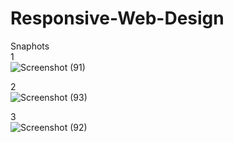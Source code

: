 # Responsive-Web-Design<br>
Snaphots<br>
1<br>
![Screenshot (91)](https://user-images.githubusercontent.com/62588358/212089210-ea4dbc9f-dc4f-4b65-888b-1c3ff998e669.png)

2<br>
![Screenshot (93)](https://user-images.githubusercontent.com/62588358/212089276-a8676794-0a9f-4f94-aa0e-f1a8a5f52d99.png)

3<br>
![Screenshot (92)](https://user-images.githubusercontent.com/62588358/212088959-9fb2c5b7-e719-45d8-a50f-dad65bf69ab4.png)
